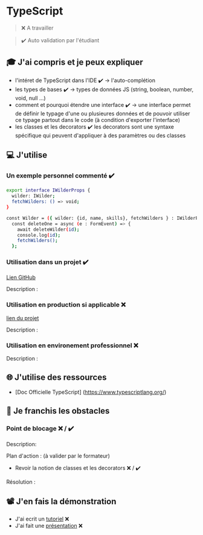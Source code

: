 # TypeScript

> ❌ A travailler

> ✔️ Auto validation par l'étudiant

## 🎓 J'ai compris et je peux expliquer

- l'intéret de TypeScript dans l'IDE ✔️
  -> l'auto-complétion
- les types de bases ✔️
  -> types de données JS (string, boolean, number, void, null ...)
- comment et pourquoi étendre une interface ✔️
  -> une interface permet de définir le typage d'une ou plusieures données et de pouvoir utiliser ce typage partout dans le code (à condition d'exporter l'interface)
- les classes et les decorators ✔️ les decorators sont une syntaxe spécifique qui peuvent d'appliquer à des paramètres ou des classes

## 💻 J'utilise

### Un exemple personnel commenté ✔️

```sh
export interface IWilderProps {
  wilder: IWilder;
  fetchWilders: () => void;
}

const Wilder = ({ wilder: {id, name, skills}, fetchWilders } : IWilderProps) => {
  const deleteOne = async (e : FormEvent) => {
    await deleteWilder(id);
    console.log(id);
    fetchWilders();
  };
```

### Utilisation dans un projet ✔️

[Lien GitHub](https://github.com/WildCodeSchool/2209-wns-adleman-citycompass)

Description :

### Utilisation en production si applicable ❌

[lien du projet](...)

Description :

### Utilisation en environement professionnel ❌

Description :

## 🌐 J'utilise des ressources

- [Doc Officielle TypeScript] (https://www.typescriptlang.org/)

## 🚧 Je franchis les obstacles

### Point de blocage ❌ / ✔️

Description:

Plan d'action : (à valider par le formateur)

- Revoir la notion de classes et les decorators ❌ / ✔️

Résolution :

## 📽️ J'en fais la démonstration

- J'ai ecrit un [tutoriel](...) ❌
- J'ai fait une [présentation](...) ❌
